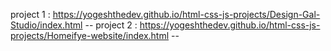 project 1 : https://yogeshthedev.github.io/html-css-js-projects/Design-Gal-Studio/index.html -- 
project 2 : https://yogeshthedev.github.io/html-css-js-projects/Homeifye-website/index.html --
